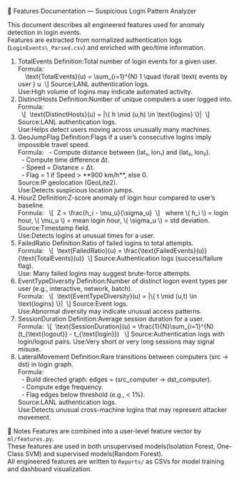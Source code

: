 📄 Features Documentation — Suspicious Login Pattern Analyzer

This document describes all engineered features used for anomaly detection in login events.  
Features are extracted from normalized authentication logs (`LoginEvents\_Parsed.csv`) and enriched with geo/time information.
1. TotalEvents
Definition:Total number of login events for a given user.
Formula:  
&nbsp; 
&nbsp; \\text{TotalEvents}(u) = \\sum\_{i=1}^{N} 1 \\quad \\forall \\text{ events by user } u&nbsp; \\]
Source:LANL authentication logs.  
Use:High volume of logins may indicate automated activity.
2. DistinctHosts
Definition:Number of unique computers a user logged into.  
Formula:  
&nbsp; \\\[&nbsp; \\text{DistinctHosts}(u) = |\\{ h \\mid (u,h) \\in \\text{logins} \\}|&nbsp; \\]
Source:LANL authentication logs.  
Use:Helps detect users moving across unusually many machines.
3. GeoJumpFlag
Definition:Flags if a user’s consecutive logins imply impossible travel speed.  
Formula: 
&nbsp; - Compute distance between (lat₁, lon₁) and (lat₂, lon₂).  
&nbsp; - Compute time difference Δt.  
&nbsp; - Speed = Distance ÷ Δt.  
&nbsp; - Flag = 1 if Speed > \*\*900 km/h\*\*, else 0.  
Source:IP geolocation (GeoLite2).  
Use:Detects suspicious location jumps.
4. HourZ
Definition:Z-score anomaly of login hour compared to user’s baseline.  
Formula:
&nbsp; \\\[&nbsp; Z = \\frac{h\_i - \\mu\_u}{\\sigma\_u}&nbsp; \\]
&nbsp; where \\( h\_i \\) = login hour, \\( \\mu\_u \\) = mean login hour, \\( \\sigma\_u \\) = std deviation.  
Source:Timestamp field.  
Use:Detects logins at unusual times for a user.
5. FailedRatio
Definition:Ratio of failed logins to total attempts.  
Formula:
&nbsp; \\\[&nbsp; \\text{FailedRatio}(u) = \\frac{\\text{FailedEvents}(u)}{\\text{TotalEvents}(u)}&nbsp; \\]
Source:Authentication logs (success/failure flag).  
Use: Many failed logins may suggest brute-force attempts.
6. EventTypeDiversity
Definition:Number of distinct logon event types per user (e.g., interactive, network, batch).  
Formula: 
&nbsp; \\\[&nbsp; \\text{EventTypeDiversity}(u) = |\\{ t \\mid (u,t) \\in \\text{logins} \\}|&nbsp; \\]
Source:Event logs.  
Use:Abnormal diversity may indicate unusual access patterns.
7. SessionDuration
Definition:Average session duration for a user.  
Formula:&nbsp; \\\[&nbsp; \\text{SessionDuration}(u) = \\frac{1}{N}\\sum\_{i=1}^{N} (t\_{\\text{logout}} - t\_{\\text{login}})
&nbsp; \\]
Source:Authentication logs with login/logout pairs. 
Use:Very short or very long sessions may signal misuse.
8. LateralMovement
Definition:Rare transitions between computers (src → dst) in login graph.  
Formula:  
&nbsp; - Build directed graph: edges = (src\_computer → dst\_computer).  
&nbsp; - Compute edge frequency.  
&nbsp; - Flag edges below threshold (e.g., < 1%).  
Source:LANL authentication logs.  
Use:Detects unusual cross-machine logins that may represent attacker movement.

📌 Notes
Features are combined into a user-level feature vector by `ml/features.py`.  
These features are used in both unsupervised models(Isolation Forest, One-Class SVM) and supervised models(Random Forest).  
All engineered features are written to `Reports/` as CSVs for model training and dashboard visualization.



